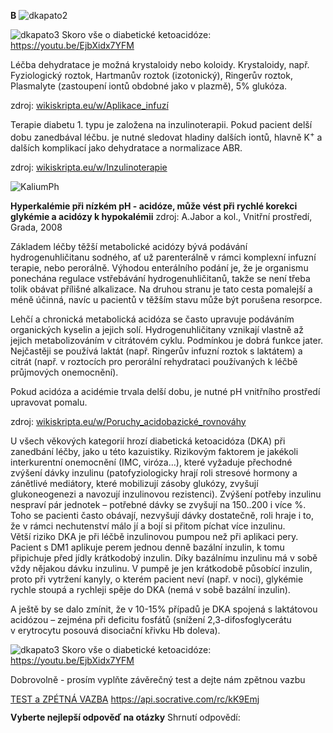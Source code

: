 <div class="w3-row">
<div class="w3-half">

<bdl-tabs idlist="patogeneze,ketogeneze,krystaloidy,inzulin,kalemie,ABR,ketoacidoza,ketoacidoza2,ketoacidoza3" 
  titlelist="Patogeneze,Ketogeneze,Léčba dehydratace,Léčba hyperglykémie,Léčba kalémie,Léčba poruchy ABR,Ketoacidóza,DKA 2, Zpětná vazba"></bdl-tabs>
<div class="w3-sand w3-large w3-padding w3-margin">  
<div id="patogeneze">

**B**
![dkapato2](dkapato2.png)
</div>
<div id="ketogeneze">

![dkapato3](dkapato3.png)
Skoro vše o diabetické ketoacidóze: https://youtu.be/EjbXidx7YFM

</div>
<div id="krystaloidy">
Léčba dehydratace je možná krystaloidy nebo koloidy. Krystaloidy, např. Fyziologický roztok, Hartmanův roztok (izotonický), Ringerův roztok, Plasmalyte (zastoupení iontů obdobné jako v plazmě), 5% glukóza. 

zdroj: <a href="https://www.wikiskripta.eu/w/Aplikace_infuz%C3%AD#Krystaloidy" target="_blank">wikiskripta.eu/w/Aplikace_infuzí</a>

</div>
<div id="inzulin">
Terapie diabetu 1. typu je založena na inzulinoterapii. Pokud pacient delší dobu zanedbával léčbu. je nutné sledovat hladiny dalších iontů, hlavně K<sup>+</sup> a dalších komplikací jako dehydratace a normalizace ABR.

zdroj: <a href="https://www.wikiskripta.eu/w/Inzulinoterapie" target="_blank">wikiskripta.eu/w/Inzulinoterapie</a>

</div>
<!--div id="glykemie">
Pokles glykémie musí být postupný – 2,5-4,5 mmol/L za hodinu maximálně!!! Jde o to aby se předešlo rozvoji mozkového edému. Nutná je i pravidelná monitorace iontů – ze začátku i několikrát denně, aby se preventoval shift do hypokalémie. Infuze inzulinu musí být následně při dostatečném poklesu glykémie a kália doplněny i infuze iontů – viz. níže. Cílová glykémie (tj. normální hodnoty) by měla být dosažena postupně během 24 – 48 hodin.
</div-->
<div id="kalemie">

![KaliumPh](KaliumPh.png)

**Hyperkalémie při nízkém pH - acidóze, může vést při rychlé korekci glykémie a acidózy k hypokalémii**
zdroj: A.Jabor a kol., Vnitřní prostředí, Grada, 2008
<!--
Při nízké kalémii se zahajuje podávání inzulinu až po doplnění hladiny kalia k hodnotám, která se blíží dolní hranici referenčních hodnot (tj. ~ 3,8 mmol/L)

ATB – nejprve empiricky, poté dle citlivosti.

Náhrada iontů: zejména K+ - administrovat opatrně, protože inzulin navodí přesun (shift) K+ do buněk – dle EKG má vstupně změny, které souvisí s vysokou hladinou K+ extracelulárně! Vyčkat normalizace hladin a normalizace EKG – na něm vysoké hrotnaté T (Eiffel tower tvar), i když není přítomna bradykardie…. Může být dáno i lehkou teplotou a hypotenzí! Následně substituovat a zabránit hypokalémii, která má také kardiovaskulární rizika!-->
</div>
<div id="ABR">
Základem léčby těžší metabolické acidózy bývá podávání hydrogenuhličitanu sodného, ať už parenterálně v rámci komplexní infuzní terapie, nebo perorálně. Výhodou enterálního podání je, že je organismu ponechána regulace vstřebávání hydrogenuhličitanů, takže se není třeba tolik obávat přílišné alkalizace. Na druhou stranu je tato cesta pomalejší a méně účinná, navíc u pacientů v těžším stavu může být porušena resorpce.

Lehčí a chronická metabolická acidóza se často upravuje podáváním organických kyselin a jejich solí. Hydrogenuhličitany vznikají vlastně až jejich metabolizováním v citrátovém cyklu. Podmínkou je dobrá funkce jater. Nejčastěji se používá laktát (např. Ringerův infuzní roztok s laktátem) a citrát (např. v roztocích pro perorální rehydrataci používaných k léčbě průjmových onemocnění).

Pokud acidóza a acidémie trvala delší dobu, je nutné pH vnitřního prostředí upravovat pomalu. 

zdroj: <a href="https://www.wikiskripta.eu/w/Poruchy_acidobazick%C3%A9_rovnov%C3%A1hy" target="_blank">wikiskripta.eu/w/Poruchy_acidobazické_rovnováhy</a>
<!--Management ABR poruchy: podávání inzulinu s i.v. tekutinami a náhradou elektrolytů a udržováním jejich normálních hodnot povede k postupnému snížení prodkce ketolátek a stabilizaci glykémie a utilizaci glukózy, což navodí i postupnou korekci metabolické acidózy. ASTRUP by se měl provádět alespoň á 6 hodin do normalizace – ideálně arteriální.

Přechod na s.c. inzulin – poučit pacientku, musí režim dodržovat, aby se zabránilo opětovné komplikaci DKA, nutnost sledovat pacientku u diabetologa. Nutno glykémie pravidelně měřit nalačno před jídlem a vysledovat ideální dávky inzulinu, které povedou u pacientky s normalizaci hodnot glykémií. Zvážení kontinuální monitorace pomocí čipu – glukózového senzoru (dnes má na něj nárok každý pacient s DM 1. typu). Pacientka poté může být propuštěna do péče ošetřujícího diabetologa.

Ještě pár poznámek ke kazuistice, které lze studentům pro zajímavost zmínit:

Dříve byla DKA denním chlebem intenzivistů, u DM 1 to byla velmi častá akutní komplikace. S rutinním rozšířením glukometrů pro selfmonitoring její výskyt rapidně klesnul. Další pokles je díky rozšíření glukózových senzorů.

Stále vídáme DKA při primomanifestaci DM1 u dětí. U dospělých moc ne, mají dlouho zachovalou zbytkovou sekreci inzulinu, DM1 se rozvíjí zvolna a manifestuje bez DKA.-->
</div>
<div id="ketoacidoza">
U všech věkových kategorií hrozí diabetická ketoacidóza (DKA) při zanedbání léčby, jako u této kazuistiky. Rizikovým faktorem je jakékoli interkurentní onemocnění (IMC, viróza…), které vyžaduje přechodné zvýšení dávky inzulinu (patofyziologicky hrají roli stresové hormony a zánětlivé mediátory, které mobilizují zásoby glukózy, zvyšují glukoneogenezi a navozují inzulinovou rezistenci). Zvýšení potřeby inzulinu nespraví pár jednotek – potřebné dávky se zvyšují na 150..200 i více %. Toho se pacienti často obávají, nezvyšují dávky dostatečně, roli hraje i to, že v rámci nechutenství málo jí a bojí si přitom píchat více inzulinu.
</div>
<div id="ketoacidoza2">
Větší riziko DKA je při léčbě inzulinovou pumpou než při aplikaci pery. Pacient s DM1 aplikuje perem jednou denně bazální inzulin, k tomu připichuje před jídly krátkodobý inzulin. Díky bazálnímu inzulinu má v sobě vždy nějakou dávku inzulinu. V pumpě je jen krátkodobě působící inzulin, proto při vytržení kanyly, o kterém pacient neví (např. v noci), glykémie rychle stoupá a rychleji spěje do DKA (nemá v sobě bazální inzulin).

A ještě by se dalo zmínit, že v 10-15% případů je DKA spojená s laktátovou acidózou – zejména při deficitu fosfátů (snížení 2,3-difosfoglycerátu v erytrocytu posouvá disociační křivku Hb doleva).

![dkapato3](dkapato3.png)
Skoro vše o diabetické ketoacidóze: https://youtu.be/EjbXidx7YFM
</div>
<div id="ketoacidoza3">

Dobrovolně - prosím vyplňte závěrečný test a dejte nám zpětnou vazbu


<a class="w3-button w3-theme-dark" href="https://api.socrative.com/rc/VghYke" target="_blank">TEST a ZPÉTNÁ VAZBA</a>
https://api.socrative.com/rc/kK9Emj
</div>
</div>
</div>
<div class="w3-half w3-padding w3-xlarge w3-palatino" style="line-height:1.0">

**Vyberte nejlepší odpověď na otázky**
<bdl-quizx id="q4.1" type="choice2" 
          question="4.1 Infuze krystaloidů v rámci léčby diabetické ketoacidózy:" 
          answers="A. je ze začátku agresivní, hyperosmolárními roztoky ke korekci dehydratace a k obnovení i.v. objemu|B. je ze začátku agresivní, isotonickými roztoky ke korekci dehydratace a k obnovení i.v. objemu|C. se ze začátku se nepoužívá, důležitá je okamžitá bolusová aplikace inzulinu ke korekci hyperglykémie" 
          correctoptions="false|true|false" 
          explanations="ano|ne|ne" 
          buttontitle="zkontrolovat odpověď" ></bdl-quizx>
<bdl-quizx id="q4.2" type="choice2" 
          question="4.2 Ke snížení hyperglykémie a nastartování utilizace glukózy:" 
          answers="A. zahájíme kontinuální infuzi kortizolu|B. zahájíme kontinuální infuzi glukagonu|C. zahájíme kontinuální infuzi IGF-1 hormonu (insulin-like Growth factor hormone)|D. zahájíme kontinuální infuzi inzulinu" 
          correctoptions="false|false|false|true" 
          explanations="ne|ne|ne|ano" 
          buttontitle="zkontrolovat odpověď" ></bdl-quizx>
<bdl-quizx id="q4.3" type="choice2" 
          question="4.3 Rychlost poklesu glykémie:" 
          answers="A. nezáleží na tom, je potřeba snižovat co nejrychleji, pacient je v kómatu, hrozí exitus|B. musí být pomalá - max. 2,5 - 4,5 mmol/L za hodinu" 
          correctoptions="false|true" 
          explanations="ne|ano" 
          buttontitle="zkontrolovat odpověď" ></bdl-quizx>
<bdl-quizx id="q4.4" type="choice" 
          question="4.4 Proč musí být rychlost snižování glykémie pomalá?" 
          answers="A. aby se rychlou změnou osmolarity vnitřního prostředí nezpůsobil mozkový edém|B. aby nedošlo k rychlému rozvoji těžké hypokálémie|C. aby se extracelulárně v krvi zachoval dostatečný energetický pool pro životně důležité orgány" 
          correctoptions="true|true|false" 
          explanations="ano|ano|ne" 
          buttontitle="zkontrolovat odpověď" ></bdl-quizx>
<bdl-quizx id="q4.5" type="choice" 
          question="4.5 Inzulin při hyperglykémii v rámci DKA navodí:" 
          answers="A. přesun kalia do buněk|B. přesun glukózy z buněk, která je k dispozici pro životně důležité orgány|C. přesun glukózy do buněk|D. přesun H<sup>+</sup> do buněk" 
          correctoptions="true|false|true|false" 
          explanations="ano|ne|ano|ne" 
          buttontitle="zkontrolovat odpověď" ></bdl-quizx> 
<bdl-quizx id="q4.6" type="choice2" 
          question="4.6 DKA je častější komplikací u diabetes mellitus typu:" 
          answers="A. I|B. II" 
          correctoptions="true|false" 
          explanations="ano|ne" 
          buttontitle="zkontrolovat odpověď"></bdl-quizx>
<bdl-quizx id="q4.7" type="choice" 
          question="4.7 Hladinu glykémie přímo ovlivňuje:" 
          answers="inzulin|glukagon|růstový hormon|katecholaminy|hormony štítné žlázy|aldosteron|Glukokortikoidy|melatonin|leptin" 
          correctoptions="true|true|true|true|true|false|true|false|true" 
          explanations="ano|ano|ano|ano|ano|ne|ano|ne|ano" 
          buttontitle="zkontrolovat odpověď"></bdl-quizx>
<bdl-quizx id="q4.8" type="choice2" 
          question="4.8 Může být DKA doprovázena laktátovou acidózou?" 
          answers="A. ano může|B. ne nemůže" 
          correctoptions="true|false" 
          explanations="ano|ne" 
          buttontitle="zkontrolovat odpověď"></bdl-quizx>
<bdl-quiz-summary id="qs">
  Shrnutí odpovědí:
</bdl-quiz-summary>             
<bdl-quiz-control ids="q4.1,q4.2,q4.3,q4.4,q4.5,q4.6,q4.7,q4.8,qs"></bdl-quiz-control>

</div>
</div>
